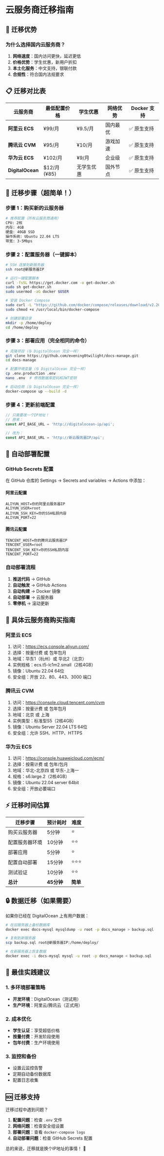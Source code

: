 # 云服务商迁移指南

## 🚀 迁移优势

### 为什么选择国内云服务商？
1. **网络速度**：国内访问更快，延迟更低
2. **价格优势**：学生优惠，新用户折扣
3. **本土化服务**：中文支持，银联付款
4. **合规性**：符合国内法规要求

## 📋 迁移对比表

| 云服务商 | 最低配置价格 | 学生优惠 | 网络优势 | Docker 支持 |
|----------|-------------|----------|----------|-------------|
| **阿里云 ECS** | ¥99/月 | ¥9.5/月 | 国内最优 | ✅ 原生支持 |
| **腾讯云 CVM** | ¥95/月 | ¥10/月 | 游戏加速 | ✅ 原生支持 |
| **华为云 ECS** | ¥102/月 | ¥9/月 | 企业级 | ✅ 原生支持 |
| **DigitalOcean** | $12/月(¥85) | 无学生优惠 | 国外节点 | ✅ 原生支持 |

## 🔧 迁移步骤（超简单！）

### 步骤 1：购买新的云服务器
```bash
# 推荐配置（所有云服务商通用）
CPU: 2核
内存: 4GB
硬盘: 40GB SSD
操作系统: Ubuntu 22.04 LTS
带宽: 3-5Mbps
```

### 步骤 2：配置服务器（一键脚本）
```bash
# SSH 连接到新服务器
ssh root@新服务器IP

# 运行一键配置脚本
curl -fsSL https://get.docker.com -o get-docker.sh
sudo sh get-docker.sh
sudo usermod -aG docker $USER

# 安装 Docker Compose
sudo curl -L "https://github.com/docker/compose/releases/download/v2.20.0/docker-compose-$(uname -s)-$(uname -m)" -o /usr/local/bin/docker-compose
sudo chmod +x /usr/local/bin/docker-compose

# 创建部署目录
mkdir -p /home/deploy
cd /home/deploy
```

### 步骤 3：部署应用（完全相同的命令）
```bash
# 克隆项目（与 DigitalOcean 完全一样）
git clone https://github.com/evening0twilight/docs-manage.git
cd docs-manage

# 配置环境变量（与 DigitalOcean 完全一样）
cp .env.production .env
nano .env  # 修改数据库密码和JWT密钥

# 启动应用（与 DigitalOcean 完全一样）
docker-compose up --build -d
```

### 步骤 4：更新前端配置
```javascript
// 只需要改一个IP地址！
// 原来：
const API_BASE_URL = 'http://digitalocean-ip/api';

// 改为：
const API_BASE_URL = 'http://新云服务器IP/api';
```

## 🤖 自动部署配置

### GitHub Secrets 配置

在 GitHub 仓库的 Settings → Secrets and variables → Actions 中添加：

#### 阿里云配置
```
ALIYUN_HOST=你的阿里云服务器IP
ALIYUN_USER=root
ALIYUN_SSH_KEY=你的SSH私钥内容
ALIYUN_PORT=22
```

#### 腾讯云配置
```
TENCENT_HOST=你的腾讯云服务器IP
TENCENT_USER=root
TENCENT_SSH_KEY=你的SSH私钥内容
TENCENT_PORT=22
```

### 自动部署流程
1. **推送代码** → GitHub
2. **自动触发** → GitHub Actions
3. **自动构建** → Docker 镜像
4. **自动部署** → 云服务器
5. **零停机** → 滚动更新

## 📱 具体云服务商购买指南

### 阿里云 ECS
1. 访问：https://ecs.console.aliyun.com/
2. 选择：按量付费 或 包年包月
3. 地域：华东1（杭州）或 华北2（北京）
4. 实例规格：ecs.t5-lc1m2.small（2核4GB）
5. 镜像：Ubuntu 22.04 64位
6. 安全组：开放 22、80、443、3000 端口

### 腾讯云 CVM
1. 访问：https://console.cloud.tencent.com/cvm
2. 选择：按量计费 或 包年包月
3. 地域：北京 或 上海
4. 实例类型：标准型S5（2核4GB）
5. 镜像：Ubuntu Server 22.04 LTS 64位
6. 安全组：允许 SSH、HTTP、HTTPS

### 华为云 ECS
1. 访问：https://console.huaweicloud.com/ecm/
2. 选择：按需计费 或 包年/包月
3. 地域：华北-北京四 或 华东-上海一
4. 规格：s6.large.2（2核4GB）
5. 镜像：Ubuntu 22.04 server 64bit
6. 安全组：开放必要端口

## ⚡ 迁移时间估算

| 迁移步骤 | 预计耗时 | 难度 |
|----------|----------|------|
| 购买云服务器 | 5分钟 | ⭐ |
| 配置服务器环境 | 10分钟 | ⭐⭐ |
| 部署应用 | 5分钟 | ⭐ |
| 配置自动部署 | 15分钟 | ⭐⭐⭐ |
| 测试验证 | 10分钟 | ⭐⭐ |
| **总计** | **45分钟** | **简单** |

## 🔒 数据迁移（如果需要）

如果你已经在 DigitalOcean 上有用户数据：

```bash
# 在旧服务器上备份数据库
docker exec docs-mysql mysqldump -u root -p docs_manage > backup.sql

# 复制到新服务器
scp backup.sql root@新服务器IP:/home/deploy/

# 在新服务器上恢复数据
docker exec -i docs-mysql mysql -u root -p docs_manage < backup.sql
```

## 🎯 最佳实践建议

### 1. 多环境部署策略
- **开发环境**：DigitalOcean（测试用）
- **生产环境**：阿里云/腾讯云（正式用）

### 2. 成本优化
- **学生认证**：享受超低价格
- **按量付费**：开发阶段使用
- **包年付费**：生产环境使用

### 3. 监控和备份
- 设置云监控告警
- 定期自动备份数据库
- 配置日志收集

## 🆘 迁移支持

迁移过程中遇到问题？
1. **配置问题**：检查 `.env` 文件
2. **网络问题**：检查安全组设置
3. **部署问题**：查看 `docker-compose logs`
4. **自动部署问题**：检查 GitHub Secrets 配置

总的来说，迁移就是换个IP地址的事情！ 🎉
